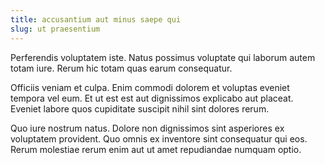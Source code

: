 ```yaml
---
title: accusantium aut minus saepe qui
slug: ut praesentium
---
```


Perferendis voluptatem iste. Natus possimus voluptate qui laborum autem totam iure. Rerum hic totam quas earum consequatur.

Officiis veniam et culpa. Enim commodi dolorem et voluptas eveniet tempora vel eum. Et ut est est aut dignissimos explicabo aut placeat. Eveniet labore quos cupiditate suscipit nihil sint dolores rerum.

Quo iure nostrum natus. Dolore non dignissimos sint asperiores ex voluptatem provident. Quo omnis ex inventore sint consequatur qui eos. Rerum molestiae rerum enim aut ut amet repudiandae numquam optio.
